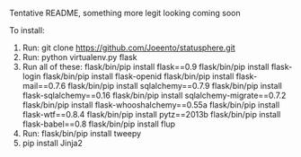 Tentative README, something more legit looking coming soon

To install:
1.  Run: git clone https://github.com/Joeento/statusphere.git
2.  Run:  python virtualenv.py flask
3.  Run all of these:
flask/bin/pip install flask==0.9
flask/bin/pip install flask-login
flask/bin/pip install flask-openid
flask/bin/pip install flask-mail==0.7.6
flask/bin/pip install sqlalchemy==0.7.9
flask/bin/pip install flask-sqlalchemy==0.16
flask/bin/pip install sqlalchemy-migrate==0.7.2
flask/bin/pip install flask-whooshalchemy==0.55a
flask/bin/pip install flask-wtf==0.8.4
flask/bin/pip install pytz==2013b
flask/bin/pip install flask-babel==0.8
flask/bin/pip install flup
4. Run: flask/bin/pip install tweepy
5. pip install Jinja2
